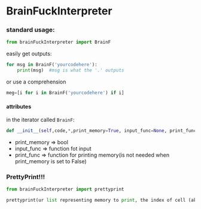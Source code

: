 # BrainFuckInterpreter
### standard usage:
```python
from brainFuckInterpreter import BrainF
```
easily get outputs:

```python
for msg in BrainF('yourcodehere'):
    print(msg)  #msg is what the '.' outputs
```
or use a comprehension
```python
meg=[i for i in BrainF('yourcodehere') if i]
```
#### attributes
in the iterator called ```BrainF```:
```python
def __init__(self,code,*,print_memory=True, input_func=None, print_func=None)
```
<ul>
    <li>print_memory => bool</li>
    <li>input_func => function fot input</li>
    <li>print_func => function for printing memory(is not needed when print_memory is set to False)</li>
</ul>

### PrettyPrint!!!
```python
from brainFuckInterpreter import prettyprint
```
```python
prettyprint(ur list representing memory to print, the index of cell (aka element) u want to emphasize)
```


